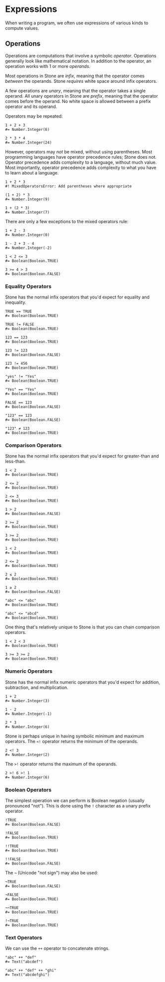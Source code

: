 Expressions
===========

When writing a program, we often use expressions of various kinds to compute values.


Operations
----------

Operations are computations that involve a symbolic _operator_.
Operations generally look like mathematical notation.
In addition to the operator, an operation works with 1 or more _operands_.

Most operations in Stone are _infix_, meaning that the operator comes _between_ the operands.
Stone *requires* white space around infix operators.

A few operations are _unary_, meaning that the operator takes a single operand.
All unary operators in Stone are _prefix_, meaning that the operator comes before the operand.
No white space is allowed between a prefix operator and its operand.

Operators may be repeated:

~~~ stone
1 + 2 + 3
#= Number.Integer(6)
~~~

~~~ stone
2 * 3 * 4
#= Number.Integer(24)
~~~

However, operators may *not* be mixed, without using parentheses.
Most programming languages have operator precedence rules; Stone does not.
Operator precedence adds complexity to a language, without much value.
Most importantly, operator precedence adds complexity to what you have to learn about a language.

~~~ stone
1 + 2 * 3
#! MixedOperatorsError: Add parentheses where appropriate
~~~

~~~ stone
(1 + 2) * 3
#= Number.Integer(9)
~~~

~~~ stone
1 + (2 * 3)
#= Number.Integer(7)
~~~

There are only a few exceptions to the mixed operators rule:

~~~ stone
1 + 2 - 3
#= Number.Integer(0)
~~~

~~~ stone
1 - 2 + 3 - 4
#= Number.Integer(-2)
~~~

~~~ stone
1 < 2 <= 3
#= Boolean(Boolean.TRUE)
~~~

~~~ stone
3 >= 4 > 3
#= Boolean(Boolean.FALSE)
~~~


### Equality Operators

Stone has the normal infix operators that you'd expect for equality and inequality.

~~~ stone
TRUE == TRUE
#= Boolean(Boolean.TRUE)
~~~

~~~ stone
TRUE != FALSE
#= Boolean(Boolean.TRUE)
~~~

~~~ stone
123 == 123
#= Boolean(Boolean.TRUE)
~~~

~~~ stone
123 != 123
#= Boolean(Boolean.FALSE)
~~~

~~~ stone
123 != 456
#= Boolean(Boolean.TRUE)
~~~

~~~ stone
"yes" != "Yes"
#= Boolean(Boolean.TRUE)
~~~

~~~ stone
"Yes" == "Yes"
#= Boolean(Boolean.TRUE)
~~~

~~~ stone
FALSE == 123
#= Boolean(Boolean.FALSE)
~~~

~~~ stone
"123" == 123
#= Boolean(Boolean.FALSE)
~~~

~~~ stone
"123" ≠ 123
#= Boolean(Boolean.TRUE)
~~~


### Comparison Operators

Stone has the normal infix operators that you'd expect for greater-than and less-than.

~~~ stone
1 < 2
#= Boolean(Boolean.TRUE)
~~~

~~~ stone
2 <= 2
#= Boolean(Boolean.TRUE)
~~~

~~~ stone
2 <= 3
#= Boolean(Boolean.TRUE)
~~~

~~~ stone
1 > 2
#= Boolean(Boolean.FALSE)
~~~

~~~ stone
2 >= 2
#= Boolean(Boolean.TRUE)
~~~

~~~ stone
3 >= 2
#= Boolean(Boolean.TRUE)
~~~

~~~ stone
1 < 2
#= Boolean(Boolean.TRUE)
~~~

~~~ stone
2 <= 2
#= Boolean(Boolean.TRUE)
~~~

~~~ stone
2 ≤ 2
#= Boolean(Boolean.TRUE)
~~~

~~~ stone
1 ≥ 2
#= Boolean(Boolean.FALSE)
~~~

~~~ stone
"abc" <= "abc"
#= Boolean(Boolean.TRUE)
~~~

~~~ stone
"abc" <= "abcd"
#= Boolean(Boolean.TRUE)
~~~

One thing that's relatively unique to Stone is that you can chain comparison operators.

~~~ stone
1 < 2 < 3
#= Boolean(Boolean.TRUE)
~~~

~~~ stone
3 >= 3 >= 2
#= Boolean(Boolean.TRUE)
~~~


### Numeric Operators

Stone has the normal infix numeric operators that you'd expect for addition, subtraction, and multiplication.

~~~ stone
1 + 2
#= Number.Integer(3)
~~~

~~~ stone
1 - 2
#= Number.Integer(-1)
~~~

~~~ stone
2 * 3
#= Number.Integer(6)
~~~

Stone is perhaps unique in having symbolic minimum and maximum operators.
The `<!` operator returns the minimum of the operands.

~~~ stone
2 <! 3
#= Number.Integer(2)
~~~

The `>!` operator returns the maximum of the operands.

~~~ stone
2 >! 6 >! 1
#= Number.Integer(6)
~~~


### Boolean Operators

The simplest operation we can perform is Boolean negation (usually pronounced "not").
This is done using the `!` character as a unary prefix operator.

~~~ stone
!TRUE
#= Boolean(Boolean.FALSE)
~~~

~~~ stone
!FALSE
#= Boolean(Boolean.TRUE)
~~~

~~~ stone
!!TRUE
#= Boolean(Boolean.TRUE)
~~~

~~~ stone
!!FALSE
#= Boolean(Boolean.FALSE)
~~~

The `¬` (Unicode "not sign") may also be used:

~~~ stone
¬TRUE
#= Boolean(Boolean.FALSE)
~~~

~~~ stone
¬FALSE
#= Boolean(Boolean.TRUE)
~~~

~~~ stone
¬¬TRUE
#= Boolean(Boolean.TRUE)
~~~

~~~ stone
!¬TRUE
#= Boolean(Boolean.TRUE)
~~~


### Text Operators

We can use the `++` operator to concatenate strings.

~~~ stone
"abc" ++ "def"
#= Text("abcdef")
~~~

~~~ stone
"abc" ++ "def" ++ "ghi"
#= Text("abcdefghi")
~~~
